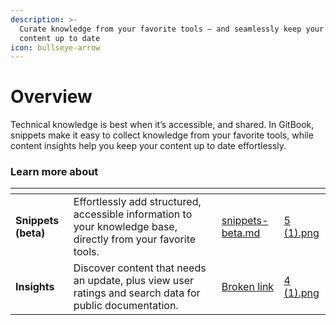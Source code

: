 ```yaml
---
description: >-
  Curate knowledge from your favorite tools — and seamlessly keep your GitBook
  content up to date
icon: bullseye-arrow
---
```


# Overview

Technical knowledge is best when it’s accessible, and shared. In GitBook, snippets make it easy to collect knowledge from your favorite tools, while content insights help you keep your content up to date effortlessly.

### Learn more about

<table data-card-size="large" data-view="cards"><thead><tr><th></th><th></th><th data-hidden data-card-target data-type="content-ref"></th><th data-hidden data-card-cover data-type="files"></th></tr></thead><tbody><tr><td><strong>Snippets (beta)</strong></td><td>Effortlessly add structured, accessible information to your knowledge base, directly from your favorite tools.</td><td><a href="snippets-beta.md">snippets-beta.md</a></td><td><a href="../.gitbook/assets/5 (1).png">5 (1).png</a></td></tr><tr><td><strong>Insights</strong></td><td>Discover content that needs an update, plus view user ratings and search data for public documentation.</td><td><a href="broken-reference">Broken link</a></td><td><a href="../.gitbook/assets/4 (1).png">4 (1).png</a></td></tr></tbody></table>

